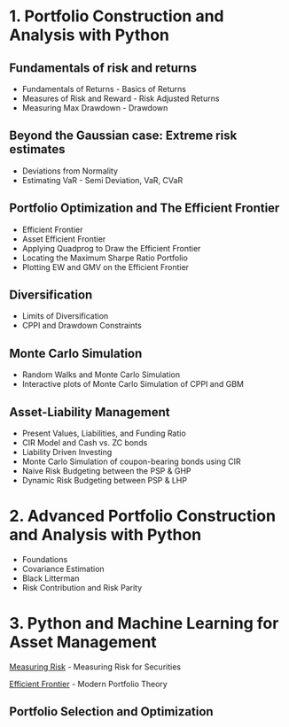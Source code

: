
# 1. Portfolio Construction and Analysis with Python

## Fundamentals of risk and returns

* Fundamentals of Returns - Basics of Returns
* Measures of Risk and Reward - Risk Adjusted Returns
* Measuring Max Drawdown - Drawdown

## Beyond the Gaussian case: Extreme risk estimates

* Deviations from Normality
* Estimating VaR - Semi Deviation, VaR, CVaR

## Portfolio Optimization and The Efficient Frontier

* Efficient Frontier
* Asset Efficient Frontier
* Applying Quadprog to Draw the Efficient Frontier
* Locating the Maximum Sharpe Ratio Portfolio
* Plotting EW and GMV on the Efficient Frontier

## Diversification

* Limits of Diversification
* CPPI and Drawdown Constraints

## Monte Carlo Simulation

* Random Walks and Monte Carlo Simulation
* Interactive plots of Monte Carlo Simulation of CPPI and GBM

## Asset-Liability Management

* Present Values, Liabilities, and Funding Ratio
* CIR Model and Cash vs. ZC bonds
* Liability Driven Investing 
* Monte Carlo Simulation of coupon-bearing bonds using CIR
* Naive Risk Budgeting between the PSP & GHP
* Dynamic Risk Budgeting between PSP & LHP

# 2. Advanced Portfolio Construction and Analysis with Python

* Foundations
* Covariance Estimation
* Black Litterman
* Risk Contribution and Risk Parity


# 3. Python and Machine Learning for Asset Management






[Measuring Risk](https://github.com/dilshodfintech/data-science) - Measuring Risk for Securities

[Efficient Frontier](https://github.com/dilshodfintech/data-science) - Modern Portfolio Theory


## Portfolio Selection and Optimization

